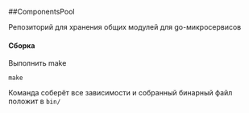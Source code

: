##ComponentsPool

Репозиторий для хранения общих модулей для go-микросервисов

#### Сборка

Выполнить make

```shell
make
```

Команда соберёт все зависимости и собранный бинарный файл положит в `bin/`